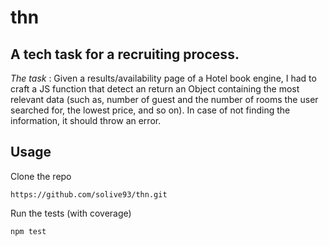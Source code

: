 # thn

## A tech task for a recruiting process. 
*The task* : Given a results/availability page of a Hotel book engine, I had to craft a JS function that detect an return an Object containing the most relevant data (such as, number of guest and the number of rooms the user searched for, the lowest price, and so on). In case of not finding the information, it should throw an error.

## Usage
Clone the repo

``` https://github.com/solive93/thn.git ```

Run the tests (with coverage)

``` npm test ```
